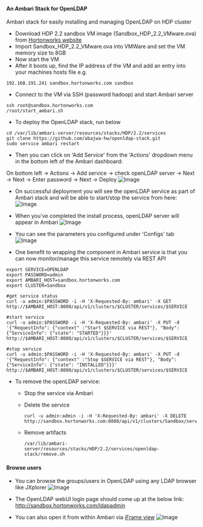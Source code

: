 #### An Ambari Stack for OpenLDAP
Ambari stack for easily installing and managing OpenLDAP on HDP cluster

- Download HDP 2.2 sandbox VM image (Sandbox_HDP_2.2_VMware.ova) from [Hortonworks website](http://hortonworks.com/products/hortonworks-sandbox/)
- Import Sandbox_HDP_2.2_VMware.ova into VMWare and set the VM memory size to 8GB
- Now start the VM
- After it boots up, find the IP address of the VM and add an entry into your machines hosts file e.g.
```
192.168.191.241 sandbox.hortonworks.com sandbox    
```
- Connect to the VM via SSH (password hadoop) and start Ambari server
```
ssh root@sandbox.hortonworks.com
/root/start_ambari.sh
```

- To deploy the OpenLDAP stack, run below
```
cd /var/lib/ambari-server/resources/stacks/HDP/2.2/services
git clone https://github.com/abajwa-hw/openldap-stack.git   
sudo service ambari restart
```
- Then you can click on 'Add Service' from the 'Actions' dropdown menu in the bottom left of the Ambari dashboard:

On bottom left -> Actions -> Add service -> check openLDAP server -> Next -> Next -> Enter password -> Next -> Deploy
![Image](../master/screenshots/screenshot-vnc-config.png?raw=true)

- On successful deployment you will see the openLDAP service as part of Ambari stack and will be able to start/stop the service from here:
![Image](../master/screenshots/screenshot-vnc-stack.png?raw=true)

- When you've completed the install process, openLDAP server will appear in Ambari 
![Image](../master/screenshots/screenshot-freeipa-stack.png?raw=true)

- You can see the parameters you configured under 'Configs' tab
![Image](../master/screenshots/screenshot-freeipa-stack-config.png?raw=true)

- One benefit to wrapping the component in Ambari service is that you can now monitor/manage this service remotely via REST API
```
export SERVICE=OPENLDAP
export PASSWORD=admin
export AMBARI_HOST=sandbox.hortonworks.com
export CLUSTER=Sandbox

#get service status
curl -u admin:$PASSWORD -i -H 'X-Requested-By: ambari' -X GET http://$AMBARI_HOST:8080/api/v1/clusters/$CLUSTER/services/$SERVICE

#start service
curl -u admin:$PASSWORD -i -H 'X-Requested-By: ambari' -X PUT -d '{"RequestInfo": {"context" :"Start $SERVICE via REST"}, "Body": {"ServiceInfo": {"state": "STARTED"}}}' http://$AMBARI_HOST:8080/api/v1/clusters/$CLUSTER/services/$SERVICE

#stop service
curl -u admin:$PASSWORD -i -H 'X-Requested-By: ambari' -X PUT -d '{"RequestInfo": {"context" :"Stop $SERVICE via REST"}, "Body": {"ServiceInfo": {"state": "INSTALLED"}}}' http://$AMBARI_HOST:8080/api/v1/clusters/$CLUSTER/services/$SERVICE
```


- To remove the openLDAP service: 
  - Stop the service via Ambari
  - Delete the service
  
    ```
    curl -u admin:admin -i -H 'X-Requested-By: ambari' -X DELETE http://sandbox.hortonworks.com:8080/api/v1/clusters/Sandbox/services/OPENLDAP
    ```
  - Remove artifacts 
  
    ```
    /var/lib/ambari-server/resources/stacks/HDP/2.2/services/openldap-stack/remove.sh
    ```


#### Browse users

- You can browse the groups/users in OpenLDAP using any LDAP browser like JXplorer 
![Image](../master/screenshots/screenshot-browse-LDAP.png?raw=true)

- The OpenLDAP webUI login page should come up at the below link: 
http://sandbox.hortonworks.com/ldapadmin

- You can also open it from within Ambari via [iFrame view](https://github.com/abajwa-hw/iframe-view)
![Image](https://github.com/abajwa-hw/iframe-view/blob/master/screenshots/phpldap.png)

